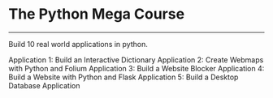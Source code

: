 # The Python Mega Course
---

Build 10 real world applications in python.

Application 1: Build an Interactive Dictionary
Application 2: Create Webmaps with Python and Folium
Application 3: Build a Website Blocker
Application 4: Build a Website with Python and Flask
Application 5: Build a Desktop Database Application